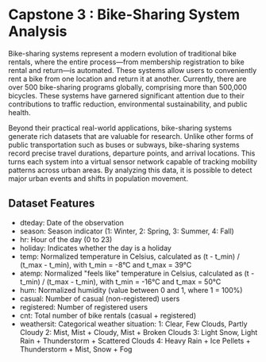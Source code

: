 # Capstone 3 : Bike-Sharing System Analysis

Bike-sharing systems represent a modern evolution of traditional bike rentals, where the entire process—from membership registration to bike rental and return—is automated. These systems allow users to conveniently rent a bike from one location and return it at another. Currently, there are over 500 bike-sharing programs globally, comprising more than 500,000 bicycles. These systems have garnered significant attention due to their contributions to traffic reduction, environmental sustainability, and public health.

Beyond their practical real-world applications, bike-sharing systems generate rich datasets that are valuable for research. Unlike other forms of public transportation such as buses or subways, bike-sharing systems record precise travel durations, departure points, and arrival locations. This turns each system into a virtual sensor network capable of tracking mobility patterns across urban areas. By analyzing this data, it is possible to detect major urban events and shifts in population movement.

## Dataset Features
- dteday: Date of the observation
- season: Season indicator (1: Winter, 2: Spring, 3: Summer, 4: Fall)
- hr: Hour of the day (0 to 23)
- holiday: Indicates whether the day is a holiday
- temp: Normalized temperature in Celsius, calculated as (t - t_min) / (t_max - t_min), with t_min = -8°C and t_max = 39°C
- atemp: Normalized "feels like" temperature in Celsius, calculated as (t - t_min) / (t_max - t_min), with t_min = -16°C and t_max = 50°C
- hum: Normalized humidity (value between 0 and 1, where 1 = 100%)
- casual: Number of casual (non-registered) users
- registered: Number of registered users
- cnt: Total number of bike rentals (casual + registered)
- weathersit: Categorical weather situation:
  1: Clear, Few Clouds, Partly Cloudy
  2: Mist, Mist + Cloudy, Mist + Broken Clouds
  3: Light Snow, Light Rain + Thunderstorm + Scattered Clouds
  4: Heavy Rain + Ice Pellets + Thunderstorm + Mist, Snow + Fog
